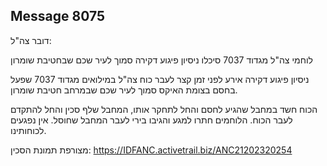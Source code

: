 ## Message 8075

דובר צה"ל:

לוחמי צה"ל מגדוד 7037 סיכלו ניסיון פיגוע דקירה סמוך לעיר שכם שבחטיבת שומרון

ניסיון פיגוע דקירה אירע לפני זמן קצר לעבר כוח צה"ל במילואים מגדוד 7037 שפעל בחסם בצומת האיקס סמוך לעיר שכם שבמרחב חטיבת שומרון.

הכוח חשד במחבל שהגיע לחסם והחל לתחקר אותו, המחבל שלף סכין והחל להתקדם לעבר הכוח.
הלוחמים חתרו למגע והגיבו בירי לעבר המחבל שחוסל. אין נפגעים לכוחותינו. 

מצורפת תמונת הסכין: https://IDFANC.activetrail.biz/ANC21202320254

